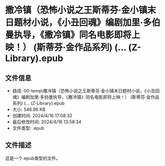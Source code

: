 ﻿# 撒冷镇（恐怖小说之王斯蒂芬·金小镇末日题材小说，《小丑回魂》编剧加里·多伯曼执导，《撒冷镇》同名电影即将上映！） (斯蒂芬·金作品系列) (... (Z-Library).epub

## 文件信息
- 路径: 00-temp\撒冷镇（恐怖小说之王斯蒂芬·金小镇末日题材小说，《小丑回魂》编剧加里·多伯曼执导，《撒冷镇》同名电影即将上映！） (斯蒂芬·金作品系列) (... (Z-Library).epub
- 大小: 546.96 KB
- 创建时间: 2024/4/16 17:08:32
- 最后修改时间: 2024/4/16 13:58:34
- 文件类型: .epub

## 文件描述
这是一个.epub类型的文件。


